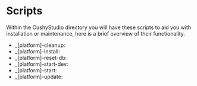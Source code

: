 # Scripts

Within the CushyStudio directory you will have these scripts to aid you with installation or maintenance, here is a brief overview of their functionality.&#x20;

* \_\[platform]-cleanup:
* \_\[platform]-install:
* \_\[platform]-reset-db:
* \_\[platform]-start-dev:
* \_\[platform]-start:
* \_\[platform]-update:
